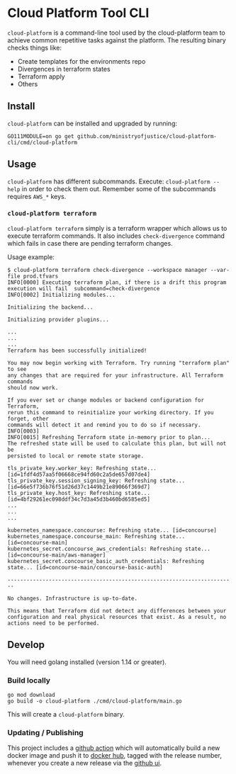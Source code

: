 # Cloud Platform Tool CLI

`cloud-platform` is a command-line tool used by the cloud-platform team to achieve common repetitive tasks against the platform. The resulting binary checks things like:

   - Create templates for the environments repo
   - Divergences in terraform states
   - Terraform apply
   - Others

## Install

`cloud-platform` can be installed and upgraded by running:

```shell
GO111MODULE=on go get github.com/ministryofjustice/cloud-platform-cli/cmd/cloud-platform
```

## Usage

`cloud-platform` has different subcommands. Execute: `cloud-platform --help` in order to check them out. Remember some of the subcommands requires `AWS_*` keys.

### `cloud-platform terraform`

`cloud-platform terraform` simply is a terraform wrapper which allows us to execute terraform commands. It also includes `check-divergence` command which fails in case there are pending terraform changes.

Usage example:

```shell
$ cloud-platform terraform check-divergence --workspace manager --var-file prod.tfvars
INFO[0000] Executing terraform plan, if there is a drift this program execution will fail  subcommand=check-divergence
INFO[0002] Initializing modules...

Initializing the backend...

Initializing provider plugins...

...
...
...
Terraform has been successfully initialized!

You may now begin working with Terraform. Try running "terraform plan" to see
any changes that are required for your infrastructure. All Terraform commands
should now work.

If you ever set or change modules or backend configuration for Terraform,
rerun this command to reinitialize your working directory. If you forget, other
commands will detect it and remind you to do so if necessary.
INFO[0003]
INFO[0015] Refreshing Terraform state in-memory prior to plan...
The refreshed state will be used to calculate this plan, but will not be
persisted to local or remote state storage.

tls_private_key.worker_key: Refreshing state... [id=1fdf4d57aa5f06668ce94fd60c2a5de657d07de4]
tls_private_key.session_signing_key: Refreshing state... [id=66e5f736b76f51d26d37c1449b21e89066f369d7]
tls_private_key.host_key: Refreshing state... [id=4bf29261ec098ddf34c7d3a45d3b460bd6585ed5]
...
...
...

kubernetes_namespace.concourse: Refreshing state... [id=concourse]
kubernetes_namespace.concourse_main: Refreshing state... [id=concourse-main]
kubernetes_secret.concourse_aws_credentials: Refreshing state... [id=concourse-main/aws-manager]
kubernetes_secret.concourse_basic_auth_credentials: Refreshing state... [id=concourse-main/concourse-basic-auth]

------------------------------------------------------------------------

No changes. Infrastructure is up-to-date.

This means that Terraform did not detect any differences between your
configuration and real physical resources that exist. As a result, no
actions need to be performed.

```

## Develop

You will need golang installed (version 1.14 or greater).

### Build locally

```
go mod download
go build -o cloud-platform ./cmd/cloud-platform/main.go
```

This will create a `cloud-platform` binary.

### Updating / Publishing

This project includes a [github action](.github/workflows/docker-hub.yml) which
will automatically build a new docker image and push it to [docker hub], tagged
with the release number, whenever you create a new release via the [github ui].

[docker hub]: https://hub.docker.com/repository/docker/ministryofjustice/cloud-platform-cli
[github ui]: https://github.com/ministryofjustice/cloud-platform-cli/releases
